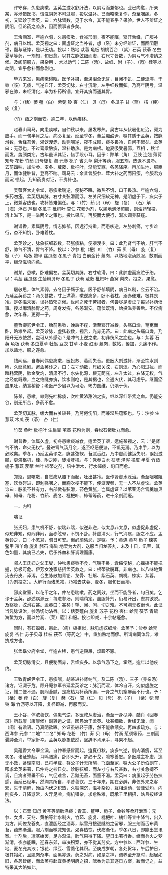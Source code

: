 <!-- { "loadSidebar": true } -->
　　许守存，久患痰嗽，孟英主滋水舒肝法，以阴亏而兼郁也。业已向愈，所亲某，亦涉猎医书，谓滋阴药不可过服，投以温补。已而咳嗽复作，渐至咽痛。冬初，又延诊于孟英，曰：六脉皆数，见于水令，其不能春乎？果验。世人不辨证之阴阳，但论药之凉热，因而偾事者多矣。

　　王浍涵室，年逾六旬，久患痰嗽，食减形消，夜不能眠，寝汗舌绛，广服补剂，病日以增。孟英视之曰：固虚证之当补者，想（系）未分经辨证，而囫囵颟顸，翻与证悖，是以无功。投以：熟地 苁蓉 龟板 胡桃百合 （紫）石英 茯苓 冬虫夏草等药，一剂知，旬日愈。以其左脉弦细而虚，右尺寸皆数，为阴亏气不潜纳之候。及阅前服方，果杂用 、术以助气；二陈（汤）、故纸、附（子）、（肉）桂等以劫阴。宜乎愈补而愈剧也。

　　毕方来室，患痰嗽碍眠，医予补摄，至涕泪全无耳，目闭不饥，二便涩滞，干嗽（咳）无痰，气逆自汗，孟英切脉，右寸沉滑，左手细数而弦。乃高年阴亏，温邪在肺，未经清化，率为补药所锢。宜开其痹而通其胃。

　　与：（栝）蒌 薤（白） 紫菀 铃 杏（仁） 贝（母） 冬瓜子 甘（草） 桔（梗） 旋（复）

　　（竹）茹之剂而安。逾二年，以他疾终。

　　赵春山司马，向患痰嗽，自仲秋以来，屡发寒热。吴古年从伏暑化疟治，颇为应手。而一旬半月之后，病必复至。延至季冬，董兰痴鹾尹，嘱其质于孟英，按脉滑数，舌绛苔黄，渴饮溲赤，动则喘逆，夜不成眠，痰多畏冷，自问不起矣。孟英曰：无恐也，不过膏粱酿痰，温补助热。是为病根。迨夏吸受暑邪，互相 ，秋半而发，势颇类疟。古年虽识其证，惜手段小耳。因予：羚羊（角） 豆豉 连翘 薄荷 知母 花粉 竹茹 贝母旋复 海 元参 栀子 省头草 梨汁等药，服五剂，热退不畏冷。去前四味，加沙参、麦冬、葳蕤、枇杷叶，渐能安寐，各恙降序。再加生地，服匝月，而体健胜昔，登高不喘。司马云：余昔曾服参、茸大补之药而阳痿，今服君方而沉 顿起，乃知药贵对证，不贵补也。

　　吴薇客太史令堂，患痰嗽喘逆，便秘不眠，微热不饥，口干畏热。年逾六旬，多药勿痊。孟英切其脉，右寸关弦滑而浮，左关尺细软无神，是阴虚于下，痰实于上，微兼客热也。攻补皆难偏任。与：（竹）茹 贝（母） 旋（复） （石）斛 （海）浮石 芦根 冬瓜子 枇杷叶 杏仁 花粉为剂，以熟地泡汤煎服，则浊药轻投，清上滋下，是一举两全之策也。投匕果应，再服而大便行，渐次调养获痊。

　　谢谱香，素属阴亏，情志抑郁，因远行持重，而患咳逆，左胁刺痛，寸步难行，杳不知饥，卧难着枕。

　　孟英诊之，脉象弦细软数，苔腻痰粘，便艰溲少。曰：此乃肾气不纳，肝气不舒，肺气不清，胃气不降。投以：沙参 枇（杷）叶 （竹）茹 贝（母） 旋（复） 栀（子） 龟板 鳖甲 丝瓜络 冬瓜子 青铅 白前金铃 藕肉，以熟地泡汤煎服，数剂而平，继渐滋填向愈。

　　谢某，患嗽，卧难偏左。孟英切其脉，右寸软滑。曰：此肺虚而痰贮于络。以：苇茎 丝瓜络 生蛤粉贝母 冬瓜子 茯苓 葳蕤 枇杷叶 燕窝 梨肉，投之，果愈。

　　屠敬思，体气素弱，去冬因子殇于痘，医予舒郁填阴，病日以剧，佥云不治。乃延孟英诊之：两关甚数，寸上洪滑，嗽逆痰多，卧不着枕，溺赤便难，极其畏冷。是冬温未罢，误补热郁之候。世间之死于劳损者，何尝尽是虚证？每以补药偾事。授以廓清肺胃之药，周身发疥，各恙渐安。蕴伏既清，始投滋养善后。不仅病愈，次年春，更得一子。

　　董哲卿贰尹令正，胎前患嗽，娩后不痊，渐至寝汗减餐，头痛口燥，奄奄而卧，略难坐起。孟英诊脉，虚弦软数，视舌，光赤无苔。曰：此病之头痛口燥，乃阳升无液使然，岂可从外感治？是冲气上逆之嗽，初非伤风之症也。与：苁蓉 石英 龟板 茯苓 冬虫夏草 牡蛎 豆衣 甘草 小麦 红枣 藕肉，数帖，餐加，头痛不作。加以熟地，服之遂愈。

　　钱闻远，自春间偶患痰嗽，医投苏、葛而失音。更医大剂滋补，渐至饮水则呛，久延愈剧。邀孟英诊之，曰：左寸动数，尺细关弦，右则涩。乃心阳过扰，而暗耗营阴，肺金受灼，清肃不行，水失化源，根无荫庇，左升太过，右降无权，气之经度既乖，血之络隧亦痹，饮水则呛，是其据也，金遇火伏，其可虑乎。继而瘀血果吐，纳食稍舒；老医严少眉以为可治，竭力图维，仍殒于伏。

　　陈某，患嗽。嗽则先吐稀痰，次吐黄浓甜浊之痰，继以深红带紫之血。仍能安谷，别无所苦，多药不愈。

　　孟英切其脉，缓大而右关较甚。乃劳倦伤阳，而兼湿热蕴积也。与：沙参 生薏苡 木瓜 茯（苓） 杏（仁）

　　竹茹 桑叶 枇杷叶 生扁豆 苇茎 花粉为剂，吞松石猪肚丸而愈。

　　谢普香，体属久虚，初冬患嗽痰减食，适孟英丁艰，邀施某视之，云：“是肾气不纳，命火无权”。叠进肾气汤月余，遂至呕恶便溏，不饥无溺。乃束手，以为必败矣。季冬，乃延孟英诊之，脉甚弦软，苔腻舌红，乃中虚而健运失职，误投滋腻，更滞枢机，桂、附之刚，徒增肝横。与：党参白术 茯苓 泽泻 橘皮 半夏 竹茹 栀子 薏苡 蒺藜 兰叶 柿蒂之剂，培中泄木，行水蠲痰，旬日而愈。

　　郑妪，患咳嗽，自觉痰从腰下而起，吐出甚冷。医作肾虚水泛治。渐至咽喉阻塞，饮食碍进，即勉强咽之，而胸次梗不能下，便溏溲频，无一人不从虚论。孟英诊曰：脉虽不甚有力，右部微有弦滑，苔色黄腻，岂属虚证？以苇茎汤合雪羹加贝母、知母、花粉、竹茹、麦冬、枇杷叶、柿蒂等药，进十余剂而痊。

　　一、内科

　　喘证

　　张氏妇，患气机不舒，似喘非喘，似逆非逆，似太息非太息，似虚促非虚促，似短非短，似闷非闷，面赤眩晕，不饥不卧。补虚清火，行气消痰，服之不应。孟英诊之，曰：小恙耳，旬日可安。但必须惩忿，是嘱。予：黄连 黄芩 栀子 楝实 鳖甲 羚羊角 旋复 赭石 海蜇 地栗为大剂，送服当归龙荟丸，未及十日，汛至，其色如墨，其病已若失，后予养血和肝调理而康。

　　邻人王氏妇之父王叟，仲秋患痰嗽不食，气喘不卧，囊缩便秘，心摇摇不能把握，势极可危。伊芳女浼家慈招孟英救之。曰：根蒂欲脱耳，非病也。以八味地黄汤去丹皮、泽泻，合生脉散加青铅、龙骨、牡蛎、紫石英、胡桃、楝实、苁蓉，（为剂投之）。大解行而诸恙减，乃减去苁蓉、麦冬，服旬日而瘳。

　　邵奕堂室，以花甲之年，仲冬患喘嗽，药之罔效。坐而不能卧者，旬日矣。乞诊于孟英。邵述病源云：每进参汤，则喘稍定。虽服补剂，仍易汗出，虑其欲脱。及察脉，弦滑右甚。孟英曰：甚矣！望、闻、问、切之难。不可胸无权衡也。此证当凭脉设治，参汤切勿沾唇。以：栝蒌薤白 旋复 苏子 花粉 杏仁 蛤壳 茯苓 青黛 海蜇为方，而以竹沥、（莱）菔汁和服。投匕即减，十余帖痊愈。

　　同时，有石媪者，患此，（病）极相似，脉见虚弦细滑。孟英予：沙参 蛤壳 旋复 杏仁 苏子贝母 桂枝 茯苓（等药之）中，重加熟地而瘳。所谓病同体异，难执成方也。

　　张孟皋少府令堂，年逾古稀，患气逆殿屎，烦躁不寐。

　　孟英切脉滑实，且便秘面赤，舌绛痰多。以承气汤下之，霍然。逾年以他疾终。

　　王致青鹾尹令正，患痰喘，胡某进补肾纳气，及二陈（汤）、三子（养亲汤）诸方，证濒于危。顾升庵参军令延孟英诊之：脉沉而涩，体冷自汗，宛似虚脱之证，惟二便不通，脘闷苔腻，是痰热为补药所遏，一身之气机窒痹而不行也。予：（栝）蒌 薤（白） 旋（复） 赭（石） 杏（仁） 贝（母） 栀（子） （紫）菀 兜铃 海 竹沥等以开降，复杯即减，再服而安。

　　王小谷，体浓善饮，偶患气逆，多医咸从虚治，渐至一身尽肿，酷肖《回春录》所载康（康康候）副转运之证，因恳治于孟英。脉甚细数，舌绛无津，闻（间）有谵语。乃真阴欲匮。外证虽较轻于康，然不能收绩矣。再四求疏方。与：西洋参 元参 “二地” “二冬” 知母 花粉 （竹）茹 贝（母） 竹沥 葱须等药，三剂而囊肿全消，举家忻幸。孟英以脉象依然，坚辞不肯承手，寻果不起。

　　吴蕴香大令宰金溪，自仲春感冒而起，迨夏徂秋，痰多气逆，肌肉消瘦，延至初冬，诸证蜂起，耳鸣腰痛，卧即火升，梦必干戈，凛寒善怒。多医咸主补虚，迄无小效，卧理南阳，已将半载，群公子计无所施，飞函至家，嘱大公子汾伯副车，叩求孟英来署，已仲冬之杪日矣。诊脉弦细，而左寸与右尺甚数，右寸关急搏不调，且病者颈垂不仰，气促难言，舌黯无苔，面黧不渴。孟英曰：病虽起于劳伤挟感，而延已经年，然溯其所自，平昔善饮，三十年来，期在必醉，非仅外来之客邪，失于清解，殆由内伏之积热，久锢深沉，温补杂投，互相煽动，营津受灼，内削痰多，升降愆常，火浮足冷，病机错杂，求愈殊难，既承千里相招，姑且按经设法。

　　以：石膏 知母 黄芩等清肺涤痰；青蒿、鳖甲、栀子、金铃等柔肝泄热；元参、女贞、天冬、黄柏等壮水制火，竹茹、旋复、枇杷叶、橘红等宣中降气，出入为方，间佐龙荟丸，直泄胆经之酒毒，紫雪丹搜逐隧络之留邪，服三剂而舌布黄苔，蕴热渐泄。服六剂而嗽减知饥，渴喜热饮，伏痰渐化。季冬八日，即能出堂讯案。十剂后，凛寒始罢，足亦渐温，肺气果得下降。望日出署行香。继而兵火之梦渐清，夜亦能眠，迎春东郊，审决积案，亦不觉其劳矣。方中参以：西洋参、生地、麦冬充其液；银花、绿豆、雪羹化其积。至庚戌岁朝，各处贺年，午后护日，极其裕如，且肌肉渐丰，面黑亦退，药之对病，如是之神，调养至开篆时，起居如旧，各恙皆瘥，而孟英将赴宜黄杨明府之招，酝香为录其逐日方案，跋而记之，兹特采其大略如此。

